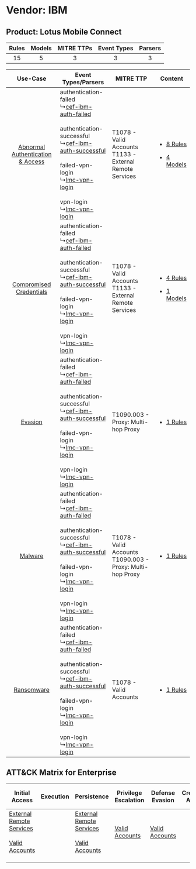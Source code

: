 Vendor: IBM
===========
Product: Lotus Mobile Connect
-----------------------------
| Rules | Models | MITRE TTPs | Event Types | Parsers |
|:-----:|:------:|:----------:|:-----------:|:-------:|
|  15   |   5    |     3      |      3      |    3    |

|    Use-Case    | Event Types/Parsers    | MITRE TTP    | Content    |
|:----:| ---- | ---- | ---- |
| [Abnormal Authentication & Access](../../../UseCases/uc_abnormal_authentication_&_access.md) |  authentication-failed<br> ↳[cef-ibm-auth-failed](Ps/pC_cefibmauthfailed.md)<br><br> authentication-successful<br> ↳[cef-ibm-auth-successful](Ps/pC_cefibmauthsuccessful.md)<br><br> failed-vpn-login<br> ↳[lmc-vpn-login](Ps/pC_lmcvpnlogin.md)<br><br> vpn-login<br> ↳[lmc-vpn-login](Ps/pC_lmcvpnlogin.md)<br> | T1078 - Valid Accounts<br>T1133 - External Remote Services<br>   | [<ul><li>8 Rules</li></ul><ul><li>4 Models</li></ul>](RM/r_m_ibm_lotus_mobile_connect_Abnormal_Authentication_&_Access.md) |
|          [Compromised Credentials](../../../UseCases/uc_compromised_credentials.md)          |  authentication-failed<br> ↳[cef-ibm-auth-failed](Ps/pC_cefibmauthfailed.md)<br><br> authentication-successful<br> ↳[cef-ibm-auth-successful](Ps/pC_cefibmauthsuccessful.md)<br><br> failed-vpn-login<br> ↳[lmc-vpn-login](Ps/pC_lmcvpnlogin.md)<br><br> vpn-login<br> ↳[lmc-vpn-login](Ps/pC_lmcvpnlogin.md)<br> | T1078 - Valid Accounts<br>T1133 - External Remote Services<br>   | [<ul><li>4 Rules</li></ul><ul><li>1 Models</li></ul>](RM/r_m_ibm_lotus_mobile_connect_Compromised_Credentials.md)          |
|    [Evasion](../../../UseCases/uc_evasion.md)    |  authentication-failed<br> ↳[cef-ibm-auth-failed](Ps/pC_cefibmauthfailed.md)<br><br> authentication-successful<br> ↳[cef-ibm-auth-successful](Ps/pC_cefibmauthsuccessful.md)<br><br> failed-vpn-login<br> ↳[lmc-vpn-login](Ps/pC_lmcvpnlogin.md)<br><br> vpn-login<br> ↳[lmc-vpn-login](Ps/pC_lmcvpnlogin.md)<br> | T1090.003 - Proxy: Multi-hop Proxy<br>    | [<ul><li>1 Rules</li></ul>](RM/r_m_ibm_lotus_mobile_connect_Evasion.md)    |
|    [Malware](../../../UseCases/uc_malware.md)    |  authentication-failed<br> ↳[cef-ibm-auth-failed](Ps/pC_cefibmauthfailed.md)<br><br> authentication-successful<br> ↳[cef-ibm-auth-successful](Ps/pC_cefibmauthsuccessful.md)<br><br> failed-vpn-login<br> ↳[lmc-vpn-login](Ps/pC_lmcvpnlogin.md)<br><br> vpn-login<br> ↳[lmc-vpn-login](Ps/pC_lmcvpnlogin.md)<br> | T1078 - Valid Accounts<br>T1090.003 - Proxy: Multi-hop Proxy<br> | [<ul><li>1 Rules</li></ul>](RM/r_m_ibm_lotus_mobile_connect_Malware.md)    |
|    [Ransomware](../../../UseCases/uc_ransomware.md)    |  authentication-failed<br> ↳[cef-ibm-auth-failed](Ps/pC_cefibmauthfailed.md)<br><br> authentication-successful<br> ↳[cef-ibm-auth-successful](Ps/pC_cefibmauthsuccessful.md)<br><br> failed-vpn-login<br> ↳[lmc-vpn-login](Ps/pC_lmcvpnlogin.md)<br><br> vpn-login<br> ↳[lmc-vpn-login](Ps/pC_lmcvpnlogin.md)<br> | T1078 - Valid Accounts<br>    | [<ul><li>1 Rules</li></ul>](RM/r_m_ibm_lotus_mobile_connect_Ransomware.md)    |

ATT&CK Matrix for Enterprise
----------------------------
| Initial Access                                                                                                                                   | Execution | Persistence                                                                                                                                      | Privilege Escalation                                                | Defense Evasion                                                     | Credential Access | Discovery | Lateral Movement | Collection | Command and Control                                                                                                                       | Exfiltration | Impact |
| ------------------------------------------------------------------------------------------------------------------------------------------------ | --------- | ------------------------------------------------------------------------------------------------------------------------------------------------ | ------------------------------------------------------------------- | ------------------------------------------------------------------- | ----------------- | --------- | ---------------- | ---------- | ----------------------------------------------------------------------------------------------------------------------------------------- | ------------ | ------ |
| [External Remote Services](https://attack.mitre.org/techniques/T1133)<br><br>[Valid Accounts](https://attack.mitre.org/techniques/T1078)<br><br> |           | [External Remote Services](https://attack.mitre.org/techniques/T1133)<br><br>[Valid Accounts](https://attack.mitre.org/techniques/T1078)<br><br> | [Valid Accounts](https://attack.mitre.org/techniques/T1078)<br><br> | [Valid Accounts](https://attack.mitre.org/techniques/T1078)<br><br> |                   |           |                  |            | [Proxy: Multi-hop Proxy](https://attack.mitre.org/techniques/T1090/003)<br><br>[Proxy](https://attack.mitre.org/techniques/T1090)<br><br> |              |        |